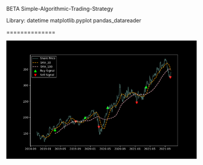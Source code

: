 BETA 
Simple-Algorithmic-Trading-Strategy


Library: 
datetime
matplotlib.pyplot
pandas_datareader

==============

![Picture](https://github.com/tdmitri/Simple-Algorithmic-Trading-Strategy/blob/main/Figure_1.png)
